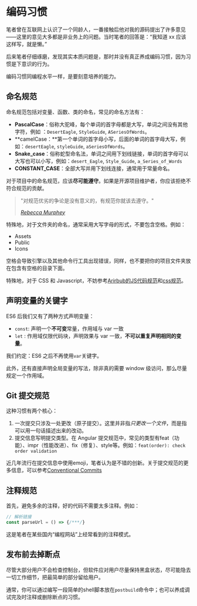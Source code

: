 # 编码习惯

笔者曾在互联网上认识了一个同龄人，一番接触后他对我的源码提出了许多意见——这里的意见大多都是非业务上的问题。当时笔者的回答是：“我知道 xx 应该这样写，就是懒。”

后来笔者仔细琢磨，发现其实本质问题是，那时并没有真正养成编码习惯，因为习惯是下意识的行为。

编码习惯同编程水平一样，是要刻意培养的能力。

## 命名规范

命名规范包括对变量、函数、类的命名，常见的命名方法有：

- **PascalCase**：俗称大驼峰，每个单词的首字母都是大写，单词之间没有其他字符，例如 ：`DesertEagle`, `StyleGuide`, `ASeriesOfWords`。
- **camelCase：**第一个单词的首字母小写，后面的单词的首字母大写，例如：`desertEagle`, `styleGuide`, `aSeriesOfWords`。
- **Snake_case**：俗称蛇型命名法，单词之间用下划线链接，单词的首字母可以大写也可以小写，例如：`desert_Eagle`, `Style_Guide`, `a_Series_of_Words`
- **CONSTANT_CASE**：全部大写并用下划线连接，通常用于常量命名。

对于项目中的命名规范，应该**尽可能遵守**。如果是开源项目维护者，你应该拒绝不符合规范的贡献。

> "对规范优劣的争论是没有意义的，有规范你就该去遵守。"
> 
> 
> *[Rebecca Murphey](https://rmurphey.com/)*
> 

特殊地，对于文件夹的命名，通常采用大写字母的形式，不要包含空格。例如：

- Assets
- Public
- Icons

空格会导致引擎以及其他命令行工具出现错误，同样，也不要把你的项目文件夹放在包含有空格的目录下面。

特殊地，对于 CSS 和 Javascript，不妨参考[Arirbub的JS代码规范](https://github.com/airbnb/javascript)和[css规范](https://github.com/airbnb/css)。

## 声明变量的关键字

ES6 后我们又有了两种方式声明变量：

- `const`: 声明一个**不可变**常量，作用域与 var 一致
- `let` : 作用域仅限代码块，声明效果与 var 一致，**不可以重复声明相同的变量**。

我们约定：ES6 之后不再使用`var`关键字。

此外，还有直接声明全局变量的写法，除非真的需要 window 级访问，那么尽量规定一个作用域。

## Git 提交规范

这种习惯有两个核心：

1. 一次提交只涉及一处更改（原子提交）。这里并非指*只更改一个文件*，而是指可以用一句话描述出来的改动。
2. 提交信息写明提交类型。在 Angular 提交规范中，常见的类型有feat（功能）、impr（性能改进）、fix（修复）、style等。例如：`feat(order): check order validation`

近几年流行在提交信息中使用emoji，笔者认为是不错的创新。关于提交规范的更多信息，可以参考[Conventional Commits](https://www.conventionalcommits.org/en/v1.0.0/)

## 注释规范

首先，避免多余的注释，好的代码不需要太多注释。例如：

```jsx
// 解析链接
const parseUrl = () => {/***/}
```

这是笔者在某些国内“编程网站”上经常看到的注释模式。

## 发布前去掉断点

尽管大部分用户不会检查控制台，但软件应对用户尽量保持黑盒状态，尽可能隐去一切工作细节，把最简单的部分留给用户。

通常，你可以通过编写一段简单的shell脚本放在`postbuild`命令中；也可以养成调试完及时注释或删除断点的习惯。